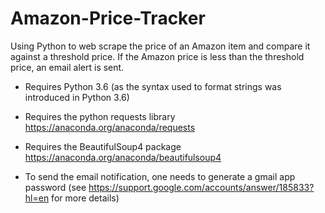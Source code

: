 # Amazon-Price-Tracker

Using Python to web scrape the price of an Amazon item and compare it against a threshold price. If the Amazon price is less than the threshold price, an email alert is sent.

- Requires Python 3.6 (as the syntax used to format strings was introduced in Python 3.6)

- Requires the python requests library https://anaconda.org/anaconda/requests

- Requires the BeautifulSoup4 package https://anaconda.org/anaconda/beautifulsoup4

- To send the email notification, one needs to generate a gmail app password (see https://support.google.com/accounts/answer/185833?hl=en for more details) 
